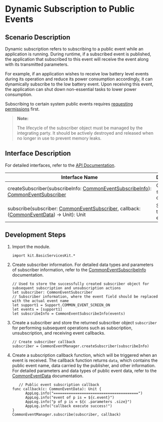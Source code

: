 # Dynamic Subscription to Public Events

## Scenario Description

Dynamic subscription refers to subscribing to a public event while an application is running. During runtime, if a subscribed event is published, the application that subscribed to this event will receive the event along with its transmitted parameters.

For example, if an application wishes to receive low battery level events during its operation and reduce its power consumption accordingly, it can dynamically subscribe to the low battery event. Upon receiving this event, the application can shut down non-essential tasks to lower power consumption.

Subscribing to certain system public events requires [requesting permissions](../../security/AccessToken/cj-determine-application-mode.md) first.

> **Note:**
>
> The lifecycle of the subscriber object must be managed by the integrating party. It should be actively destroyed and released when no longer in use to prevent memory leaks.

## Interface Description

For detailed interfaces, refer to the [API Documentation](../../../../API_Reference/source_en/BasicServicesKit/cj-apis-common_event_manager.md).

| Interface Name | Description |
| -------- | -------- |
| createSubscriber(subscribeInfo:&nbsp;[CommonEventSubscribeInfo](../../../../API_Reference/source_en/BasicServicesKit/cj-apis-common_event_manager.md#class-commoneventsubscribeinfo)): [CommonEventSubscriber](../../../../API_Reference/source_en/BasicServicesKit/cj-apis-common_event_manager.md#class-commoneventsubscriber)| Creates a subscriber object. |
| subscribe(subscriber:&nbsp;[CommonEventSubscriber](../../../../API_Reference/source_en/BasicServicesKit/cj-apis-common_event_manager.md#class-commoneventsubscriber),&nbsp;callback: ([CommonEventData](../../../../API_Reference/source_en/BasicServicesKit/cj-apis-common_event_manager.md#struct-commoneventdata)) -> Unit): Unit | Subscribes to a public event. |

## Development Steps

1. Import the module.

   <!-- compile -->

   ```cangjie
   import kit.BasicServicesKit.*
   ```

2. Create subscriber information. For detailed data types and parameters of subscriber information, refer to the [CommonEventSubscribeInfo](../../../../API_Reference/source_en/BasicServicesKit/cj-apis-common_event_manager.md#class-commoneventsubscribeinfo) documentation.

   <!-- compile -->

   ```cangjie
   // Used to store the successfully created subscriber object for subsequent subscription and unsubscription actions
   let subscriber: CommonEventSubscriber
   // Subscriber information, where the event field should be replaced with the actual event name
   let support1 = Support.COMMON_EVENT_SCREEN_ON
   let events = [support1]
   let subscribeInfo = CommonEventSubscribeInfo(events)
   ```

3. Create a subscriber and store the returned subscriber object `subscriber` for performing subsequent operations such as subscription, unsubscription, and receiving event callbacks.

   <!-- compile -->

   ```cangjie
   // Create subscriber callback
   subscriber = CommonEventManager.createSubscriber(subscribeInfo)
   ```

4. Create a subscription callback function, which will be triggered when an event is received. The callback function returns `data`, which contains the public event name, data carried by the publisher, and other information. For detailed parameters and data types of public event data, refer to the [CommonEventData](../../../../API_Reference/source_en/BasicServicesKit/cj-apis-common_event_manager.md#struct-commoneventdata) documentation.

   <!-- compile -->

   ```cangjie
      // Public event subscription callback
   func callback(c: CommonEventData): Unit {
         AppLog.info("=======================================")
         AppLog.info("event of p is = ${c.event}")
         AppLog.info("p of p is = ${c .parameters .size}")
         AppLog.info("callback execute success!")
   }
   CommonEventManager.subscribe(subscriber, callback)
   ```